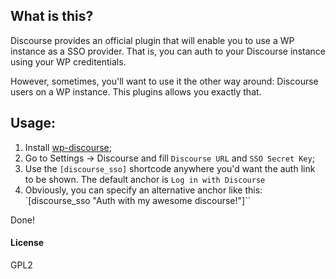 ## What is this?

Discourse provides an official plugin that will enable you to use a WP instance as a SSO provider. That is, you can auth to your Discourse instance using your WP creditentials.

However, sometimes, you'll want to use it the other way around: Discourse users on a WP instance. This plugins allows you exactly that.

## Usage:

1. Install [wp-discourse](https://github.com/discourse/wp-discourse);
2. Go to Settings -> Discourse and fill `Discourse URL` and `SSO Secret Key`;
3. Use the `[discourse_sso]` shortcode anywhere you'd want the auth link to be shown. The default anchor is `Log in with Discourse`
4. Obviously, you can specify an alternative anchor like this: `[discourse_sso "Auth with my awesome discourse!"]``

Done!

#### License

GPL2